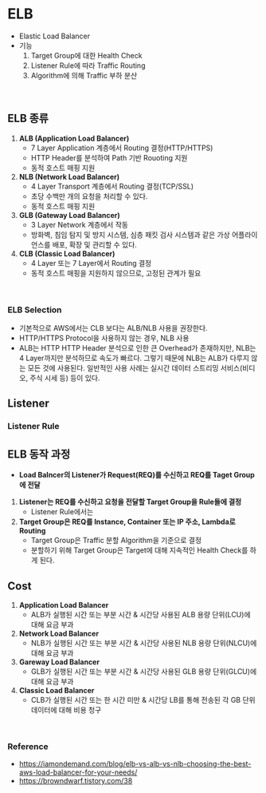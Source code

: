 # ELB 
* Elastic Load Balancer
* 기능
    1) Target Group에 대한 Health Check
    2) Listener Rule에 따라 Traffic Routing
    3) Algorithm에 의해 Traffic 부하 분산
</br>

## ELB 종류
1. __ALB (Application Load Balancer)__
    * 7 Layer Application 계층에서 Routing 결정(HTTP/HTTPS)
    * HTTP Header를 분석하여 Path 기반 Rouoting 지원
    * 동적 호스트 매핑 지원
2. __NLB (Network Load Balancer)__
    * 4 Layer Transport 계층에서 Routing 결정(TCP/SSL)
    * 초당 수백만 개의 요청을 처리할 수 있다.
    * 동적 호스트 매핑 지원
3. __GLB (Gateway Load Balancer)__
    * 3 Layer Network 계층에서 작동
    * 방화벽, 침임 탐지 및 방지 시스템, 심층 패킷 검사 시스템과 같은 가상 어플라이언스를 배포, 확장 및 관리할 수 있다.
4. __CLB (Classic Load Balancer)__
    * 4 Layer 또는 7 Layer에서 Routing 결정
    * 동적 호스트 매핑을 지원하지 않으므로, 고정된 관계가 필요
</br>

### ELB Selection
* 기본적으로 AWS에서는 CLB 보다는 ALB/NLB 사용을 권장한다.
* HTTP/HTTPS Protocol을 사용하지 않는 경우, NLB 사용
* ALB는 HTTP HTTP Header 분석으로 인한 큰 Overhead가 존재하지만, NLB는 4 Layer까지만 분석하므로 속도가 빠르다. 그렇기 때문에 NLB는 ALB가 다루지 않는 모든 것에 사용된다. 일반적인 사용 사례는 실시간 데이터 스트리밍 서비스(비디오, 주식 시세 등) 등이 있다.





## Listener

### Listener Rule






## ELB 동작 과정
* __Load Balncer의 Listener가 Request(REQ)를 수신하고 REQ를 Taget Group에 전달__
1. __Listener는 REQ를 수신하고 요청을 전달할 Target Group을 Rule들에 결정__
    * Listener Rule에서는 
2. __Target Group은 REQ를 Instance, Container 또는 IP 주소, Lambda로 Routing__
    * Target Group은 Traffic 분할 Algorithm을 기준으로 결정
    * 분할하기 위해 Target Group은 Target에 대해 지속적인 Health Check를 하게 된다.





## Cost
1. __Application Load Balancer__
    * ALB가 실행된 시간 또는 부분 시간 & 시간당 사용된 ALB 용량 단위(LCU)에 대해 요금 부과
2. __Network Load Balancer__
    * NLB가 실행된 시간 또는 부분 시간 & 시간당 사용된 NLB 용량 단위(NLCU)에 대해 요금 부과 
3. __Gareway Load Balancer__
    * GLB가 실행된 시간 또는 부분 시간 & 시간당 사용된 GLB 용량 단위(GLCU)에 대해 요금 부과 
4. __Classic Load Balancer__
    * CLB가 실행된 시간 또는 한 시간 미만 & 시간당 LB를 통해 전송된 각 GB 단위 데이터에 대해 비용 청구 


</br>

### Reference
* https://iamondemand.com/blog/elb-vs-alb-vs-nlb-choosing-the-best-aws-load-balancer-for-your-needs/
* https://browndwarf.tistory.com/38





